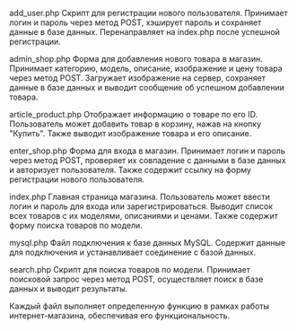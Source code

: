 add_user.php
Скрипт для регистрации нового пользователя. Принимает логин и пароль через метод POST, хэширует пароль и сохраняет данные в базе данных. Перенаправляет на index.php после успешной регистрации.

admin_shop.php
Форма для добавления нового товара в магазин. Принимает категорию, модель, описание, изображение и цену товара через метод POST. Загружает изображение на сервер, сохраняет данные в базе данных и выводит сообщение об успешном добавлении товара.

article_product.php
Отображает информацию о товаре по его ID. Пользователь может добавить товар в корзину, нажав на кнопку "Купить". Также выводит изображение товара и его описание.

enter_shop.php
Форма для входа в магазин. Принимает логин и пароль через метод POST, проверяет их совпадение с данными в базе данных и авторизует пользователя. Также содержит ссылку на форму регистрации нового пользователя.

index.php
Главная страница магазина. Пользователь может ввести логин и пароль для входа или зарегистрироваться. Выводит список всех товаров с их моделями, описаниями и ценами. Также содержит форму поиска товаров по модели.

mysql.php
Файл подключения к базе данных MySQL. Содержит данные для подключения и устанавливает соединение с базой данных.

search.php
Скрипт для поиска товаров по модели. Принимает поисковой запрос через метод POST, осуществляет поиск в базе данных и выводит результаты.

Каждый файл выполняет определенную функцию в рамках работы интернет-магазина, обеспечивая его функциональность.
